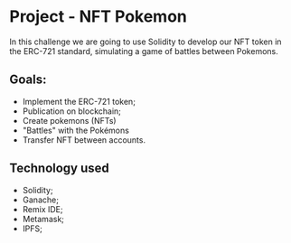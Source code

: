 # Project - NFT Pokemon

In this challenge we are going to use Solidity to develop our NFT token in the ERC-721 standard, simulating a game of battles between Pokemons.

## Goals:

- Implement the ERC-721 token;
- Publication on blockchain;
- Create pokemons (NFTs)
- "Battles" with the Pokémons
- Transfer NFT between accounts.

## Technology used

- Solidity;
- Ganache;
- Remix IDE;
- Metamask;
- IPFS;

